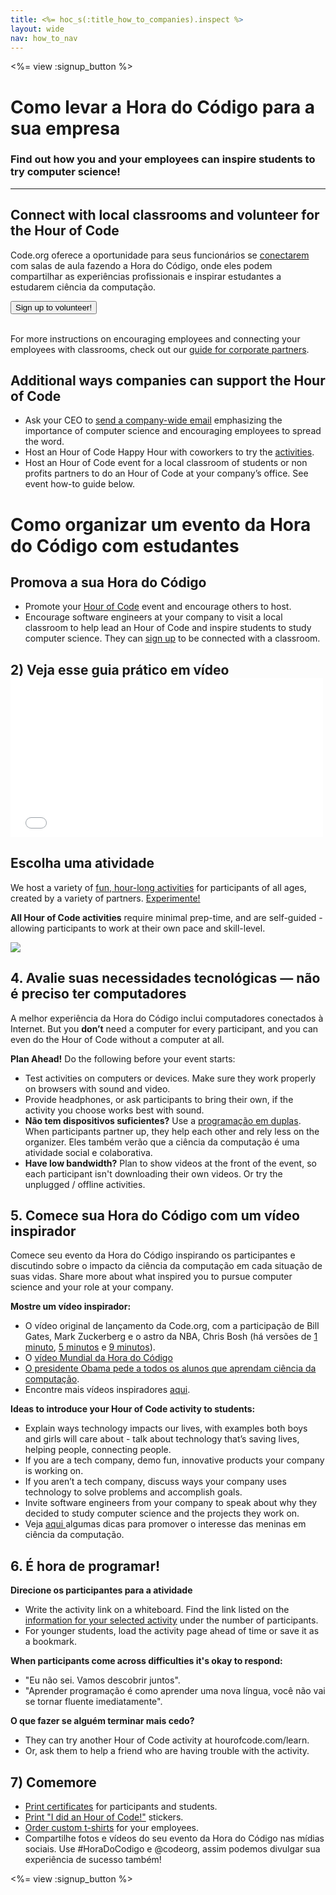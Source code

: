 ```yaml
---
title: <%= hoc_s(:title_how_to_companies).inspect %>
layout: wide
nav: how_to_nav
---
```

<%= view :signup_button %>

# Como levar a Hora do Código para a sua empresa

### Find out how you and your employees can inspire students to try computer science!

---

## Connect with local classrooms and volunteer for the Hour of Code

Code.org oferece a oportunidade para seus funcionários se [conectarem](<%= resolve_url('https://code.org/volunteer') %>) com salas de aula fazendo a Hora do Código, onde eles podem compartilhar as experiências profissionais e inspirar estudantes a estudarem ciência da computação.

<button>Sign up to volunteer!</button> <br /> <br /></p> 

For more instructions on encouraging employees and connecting your employees with classrooms, check out our [guide for corporate partners](<%= localized_file('/files/hoc-corporate-toolkit.pdf') %>).

## Additional ways companies can support the Hour of Code

- Ask your CEO to [send a company-wide email](<%= resolve_url('/promote/resources#sample-emails') %>) emphasizing the importance of computer science and encouraging employees to spread the word.
- Host an Hour of Code Happy Hour with coworkers to try the [activities](<%= resolve_url('/learn') %>).
- Host an Hour of Code event for a local classroom of students or non profits partners to do an Hour of Code at your company’s office. See event how-to guide below.

# Como organizar um evento da Hora do Código com estudantes

## Promova a sua Hora do Código

- Promote your [Hour of Code](<%= resolve_url('/promote') %>) event and encourage others to host.
- Encourage software engineers at your company to visit a local classroom to help lead an Hour of Code and inspire students to study computer science. They can [sign up](<%= codeorg_url('/volunteer/engineer') %>) to be connected with a classroom.

## 2) Veja esse guia prático em vídeo <iframe width="500" height="255" src="//www.youtube.com/embed/SrnvvWDm73k" frameborder="0" allowfullscreen mark="crwd-mark"></iframe> 

## Escolha uma atividade

We host a variety of [fun, hour-long activities](<%= resolve_url('/learn') %>) for participants of all ages, created by a variety of partners. [Experimente!](<%= resolve_url('/learn') %>)

**All Hour of Code activities** require minimal prep-time, and are self-guided - allowing participants to work at their own pace and skill-level.

[![](/images/fit-700/tutorials.png)](<%= resolve_url('/learn') %>)

## 4. Avalie suas necessidades tecnológicas — não é preciso ter computadores

A melhor experiência da Hora do Código inclui computadores conectados à Internet. But you **don’t** need a computer for every participant, and you can even do the Hour of Code without a computer at all.

**Plan Ahead!** Do the following before your event starts:

- Test activities on computers or devices. Make sure they work properly on browsers with sound and video.
- Provide headphones, or ask participants to bring their own, if the activity you choose works best with sound.
- **Não tem dispositivos suficientes?** Use a [programação em duplas](https://www.youtube.com/watch?v=vgkahOzFH2Q). When participants partner up, they help each other and rely less on the organizer. Eles também verão que a ciência da computação é uma atividade social e colaborativa.
- **Have low bandwidth?** Plan to show videos at the front of the event, so each participant isn't downloading their own videos. Or try the unplugged / offline activities.

## 5. Comece sua Hora do Código com um vídeo inspirador

Comece seu evento da Hora do Código inspirando os participantes e discutindo sobre o impacto da ciência da computação em cada situação de suas vidas. Share more about what inspired you to pursue computer science and your role at your company.

**Mostre um vídeo inspirador:**

- O vídeo original de lançamento da Code.org, com a participação de Bill Gates, Mark Zuckerberg e o astro da NBA, Chris Bosh (há versões de [1 minuto](https://www.youtube.com/watch?v=qYZF6oIZtfc), [5 minutos](https://www.youtube.com/watch?v=nKIu9yen5nc) e [9 minutos](https://www.youtube.com/watch?v=dU1xS07N-FA)).
- O [vídeo Mundial da Hora do Código](https://www.youtube.com/watch?v=KsOIlDT145A)
- [O presidente Obama pede a todos os alunos que aprendam ciência da computação](https://www.youtube.com/watch?v=6XvmhE1J9PY).
- Encontre mais vídeos inspiradores [aqui](https://www.youtube.com/playlist?list=PLzdnOPI1iJNfpD8i4Sx7U0y2MccnrNZuP).

**Ideas to introduce your Hour of Code activity to students:**

- Explain ways technology impacts our lives, with examples both boys and girls will care about - talk about technology that’s saving lives, helping people, connecting people.
- If you are a tech company, demo fun, innovative products your company is working on.
- If you aren’t a tech company, discuss ways your company uses technology to solve problems and accomplish goals.
- Invite software engineers from your company to speak about why they decided to study computer science and the projects they work on.
- Veja [aqui ](<%= codeorg_url('/girls') %>)algumas dicas para promover o interesse das meninas em ciência da computação.

## 6. É hora de programar!

**Direcione os participantes para a atividade**

- Write the activity link on a whiteboard. Find the link listed on the [information for your selected activity](<%= resolve_url('/learn') %>) under the number of participants.
- For younger students, load the activity page ahead of time or save it as a bookmark.

**When participants come across difficulties it's okay to respond:**

- "Eu não sei. Vamos descobrir juntos".
- "Aprender programação é como aprender uma nova língua, você não vai se tornar fluente imediatamente".

**O que fazer se alguém terminar mais cedo?**

- They can try another Hour of Code activity at hourofcode.com/learn.
- Or, ask them to help a friend who are having trouble with the activity.

## 7) Comemore

- [Print certificates](<%= codeorg_url('/certificates') %>) for participants and students.
- [Print "I did an Hour of Code!"](<%= resolve_url('/promote/resources#stickers') %>) stickers.
- [Order custom t-shirts](http://blog.code.org/post/132608499493/hour-of-code-shirts-and-more) for your employees.
- Compartilhe fotos e vídeos do seu evento da Hora do Código nas mídias sociais. Use #HoraDoCodigo e @codeorg, assim podemos divulgar sua experiência de sucesso também!

<%= view :signup_button %>